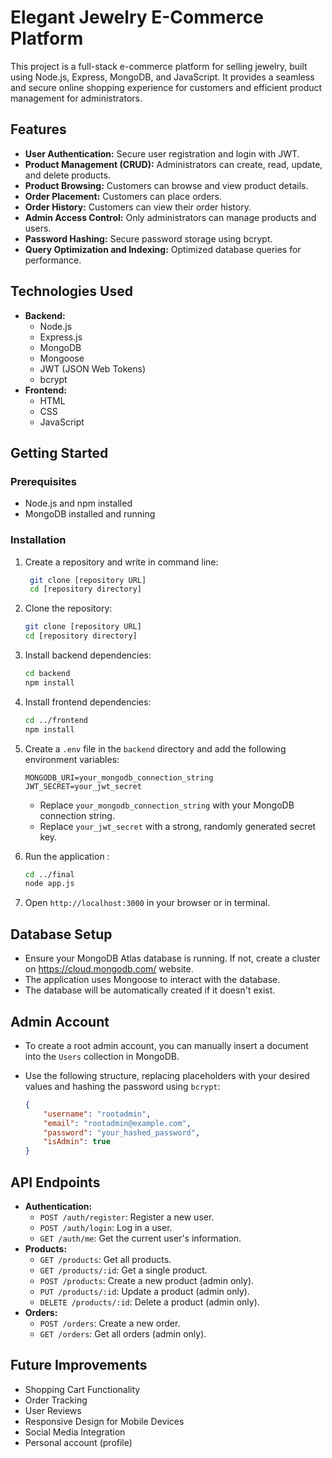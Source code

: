 # Elegant Jewelry E-Commerce Platform

This project is a full-stack e-commerce platform for selling jewelry, built using Node.js, Express, MongoDB, and JavaScript. It provides a seamless and secure online shopping experience for customers and efficient product management for administrators.

## Features

* **User Authentication:** Secure user registration and login with JWT.
* **Product Management (CRUD):** Administrators can create, read, update, and delete products.
* **Product Browsing:** Customers can browse and view product details.
* **Order Placement:** Customers can place orders.
* **Order History:** Customers can view their order history.
* **Admin Access Control:** Only administrators can manage products and users.
* **Password Hashing:** Secure password storage using bcrypt.
* **Query Optimization and Indexing:** Optimized database queries for performance.

## Technologies Used

* **Backend:**
    * Node.js
    * Express.js
    * MongoDB
    * Mongoose
    * JWT (JSON Web Tokens)
    * bcrypt
* **Frontend:**
    * HTML
    * CSS
    * JavaScript

## Getting Started

### Prerequisites

* Node.js and npm installed
* MongoDB installed and running

### Installation

1. Create a repository and write in command line:

   ```bash
    git clone [repository URL]
    cd [repository directory]
    ```
2.  Clone the repository:

    ```bash
    git clone [repository URL]
    cd [repository directory]
    ```

3.  Install backend dependencies:

    ```bash
    cd backend
    npm install
    ```

4.  Install frontend dependencies:

    ```bash
    cd ../frontend
    npm install
    ```

5.  Create a `.env` file in the `backend` directory and add the following environment variables:

    ```
    MONGODB_URI=your_mongodb_connection_string
    JWT_SECRET=your_jwt_secret
    ```

    * Replace `your_mongodb_connection_string` with your MongoDB connection string.
    * Replace `your_jwt_secret` with a strong, randomly generated secret key.

6.  Run the application :

    ```bash
    cd ../final
    node app.js
    ```

7.  Open `http://localhost:3000` in your browser or in terminal.

## Database Setup

* Ensure your MongoDB Atlas database is running. If not, create a cluster on https://cloud.mongodb.com/ website.
* The application uses Mongoose to interact with the database.
* The database will be automatically created if it doesn't exist.

## Admin Account

* To create a root admin account, you can manually insert a document into the `Users` collection in MongoDB.
* Use the following structure, replacing placeholders with your desired values and hashing the password using `bcrypt`:

    ```json
    {
        "username": "rootadmin",
        "email": "rootadmin@example.com",
        "password": "your_hashed_password",
        "isAdmin": true
    }
    ```

## API Endpoints

* **Authentication:**
    * `POST /auth/register`: Register a new user.
    * `POST /auth/login`: Log in a user.
    * `GET /auth/me`: Get the current user's information.
* **Products:**
    * `GET /products`: Get all products.
    * `GET /products/:id`: Get a single product.
    * `POST /products`: Create a new product (admin only).
    * `PUT /products/:id`: Update a product (admin only).
    * `DELETE /products/:id`: Delete a product (admin only).
* **Orders:**
    * `POST /orders`: Create a new order.
    * `GET /orders`: Get all orders (admin only).

## Future Improvements

* Shopping Cart Functionality
* Order Tracking
* User Reviews
* Responsive Design for Mobile Devices
* Social Media Integration
* Personal account (profile)
